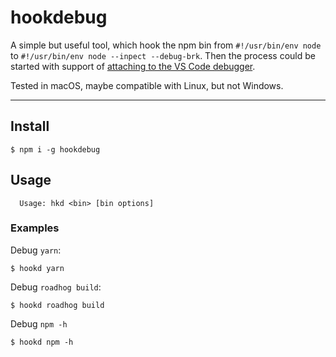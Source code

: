 # hookdebug

A simple but useful tool, which hook the npm bin from `#!/usr/bin/env node` to `#!/usr/bin/env node --inpect --debug-brk`. Then the process could be started with support of [attaching to the VS Code debugger](https://code.visualstudio.com/docs/nodejs/nodejs-debugging#_attaching-to-nodejs).

Tested in macOS, maybe compatible with Linux, but not Windows.

---

## Install

```
$ npm i -g hookdebug
```

## Usage

```
  Usage: hkd <bin> [bin options]
```

### Examples

Debug `yarn`:

```
$ hookd yarn
```

Debug `roadhog build`:

```
$ hookd roadhog build
```

Debug `npm -h`

```
$ hookd npm -h
```
